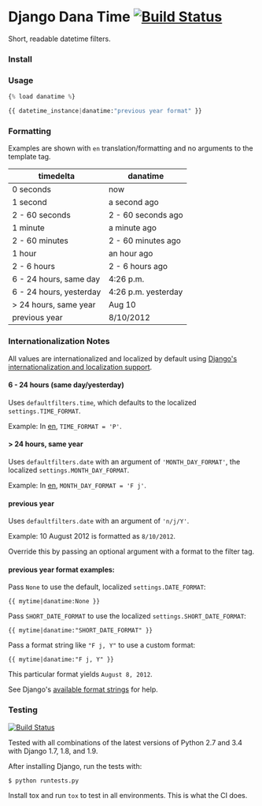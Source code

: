 # Django Dana Time [![Build Status](https://travis-ci.org/danasilver/django-dana-time.svg?branch=master)](https://travis-ci.org/danasilver/django-dana-time)

Short, readable datetime filters.

### Install

### Usage

```python
{% load danatime %}

{{ datetime_instance|danatime:"previous year format" }}
```


### Formatting

Examples are shown with `en` translation/formatting and no arguments to the
template tag.

| timedelta               | danatime                     |
|-------------------------|------------------------------|
| 0 seconds               | now                          |
| 1 second                | a second ago                 |
| 2 - 60 seconds          | 2 - 60 seconds ago           |
| 1 minute                | a minute ago                 |
| 2 - 60 minutes          | 2 - 60 minutes ago           |
| 1 hour                  | an hour ago                  |
| 2 - 6 hours             | 2 - 6 hours ago              |
| 6 - 24 hours, same day  | 4:26 p.m.                    |
| 6 - 24 hours, yesterday | 4:26 p.m. yesterday          |
| \> 24 hours, same year  | Aug 10                       |
| previous year           | 8/10/2012                    |


### Internationalization Notes

All values are internationalized and localized by default using
[Django's internationalization and localization support](https://docs.djangoproject.com/en/1.9/topics/i18n/).

#### 6 - 24 hours (same day/yesterday)

Uses `defaultfilters.time`, which defaults to the localized
`settings.TIME_FORMAT`.

Example: In [en](https://github.com/django/django/blob/master/django/conf/locale/en/formats.py),
`TIME_FORMAT = 'P'`.

#### \> 24 hours, same year

Uses `defaultfilters.date` with an argument of `'MONTH_DAY_FORMAT'`, the
localized `settings.MONTH_DAY_FORMAT`.

Example: In [en](https://github.com/django/django/blob/master/django/conf/locale/en/formats.py),
`MONTH_DAY_FORMAT = 'F j'`.

#### previous year

Uses `defaultfilters.date` with an argument of `'n/j/Y'`.

Example: 10 August 2012 is formatted as `8/10/2012`.

Override this by passing an optional argument with a format to the filter tag.

#### previous year format examples:

Pass `None` to use the default, localized `settings.DATE_FORMAT`:

```
{{ mytime|danatime:None }}
```

Pass `SHORT_DATE_FORMAT` to use the localized `settings.SHORT_DATE_FORMAT`:

```
{{ mytime|danatime:"SHORT_DATE_FORMAT" }}
```

Pass a format string like `"F j, Y"` to use a custom format:

```
{{ mytime|danatime:"F j, Y" }}
```

This particular format yields `August 8, 2012`.

See Django's [available format strings](https://docs.djangoproject.com/en/1.9/ref/templates/builtins/#date)
for help.

### Testing

[![Build Status](https://travis-ci.org/danasilver/django-dana-time.svg?branch=master)](https://travis-ci.org/danasilver/django-dana-time)

Tested with all combinations of the latest versions of Python 2.7 and 3.4 with
Django 1.7, 1.8, and 1.9.

After installing Django, run the tests with:

```sh
$ python runtests.py
```

Install tox and run `tox` to test in all environments. This is what the CI does.

